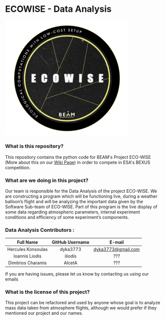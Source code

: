 # ECOWISE - Data Analysis

<img src="./Wiki%20Stuff/LOGO%20ECOWISE.png" alt="ECOWISE Logo" width="400"/>

### What is this repository?
This repository contains the python code for BEAM's Project ECO-WISE (More about this on our [Wiki Page](https://github.com/dyka3773/data-analysis-ecowise/wiki/)) in order to compete in ESA's BEXUS competition.

### What are we doing in this project?
Our team is responsible for the Data Analysis of the project ECO-WISE. We are constructing a program which will be functioning live, during a weather balloon’s flight and will be analyzing the important data given by the Software Sub-team of ECO-WISE. Part of this program is the live display of some data regarding atmospheric parameters, internal experiment conditions and efficiency of some experiment’s components.

### Data Analysis Contributors :

| Full Name          | GitHub Username | E-mail             |
| :----------------: | :-------------: | :----------------: |
| Hercules Konsoulas | dyka3773        | dyka3773@gmail.com | 
| Ioannis Liodis     | iliodis         | ???                | 
| Dimitrios Charamis | AlcetA          | ???                | 

If you are having issues, please let us know by contacting us using our emails

### What is the license of this project?
This project can be refactored and used by anyone whose goal is to analyze mass data taken from atmosphere flights, although we would prefer if they mentioned our project and our names.
